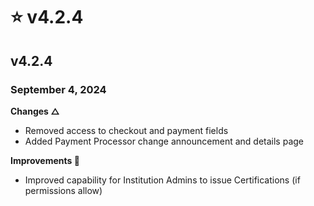 # ⭐ v4.2.4

## v4.2.4

### September 4, 2024

**Changes △**

* Removed access to checkout and payment fields
* Added Payment Processor change announcement and details page

**Improvements 🙌**

* Improved capability for Institution Admins to issue Certifications (if permissions allow)
